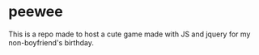 # peewee
This is a repo made to host a cute game made with JS and jquery for my non-boyfriend's birthday. 

